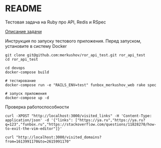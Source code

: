 # README

Тестовая задача на Ruby про API, Redis и RSpec

[Описание задачи](TASK_DESCRIPTION.md)

Инструкция по запуску тестового приложения. Перед запуском, установите в систему Docker

```
git clone git@github.com:merkushov/ror_api_test.git ror_api_test
cd ror_api_test

cd devops
docker-compose build

# тестирование
docker-compose run -e "RAILS_ENV=test" funbox_merkushov_web rake spec

# запуск приложения
docker-compose up -d
```

Проверка работоспособности

```
curl -XPOST "http://localhost:3000/visited_links" -H 'Content-Type: application/json' -d '{"links": ["https://ya.ru","https://ya.ru?q=123","funbox.ru","https://stackoverflow.com/questions/11828270/how-to-exit-the-vim-editor"]}'

curl "http://localhost:3000/visited_domains?from=1613991170&to=2615991170"
```

